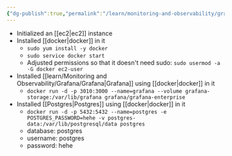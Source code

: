 ```yaml
---
{"dg-publish":true,"permalink":"/learn/monitoring-and-observability/grafana/basic-docker-grafana-and-postgres-setup-on-an-ec-2-instance/","noteIcon":""}
---
```


- Initialized an [[ec2\|ec2]] instance
- Installed [[docker\|docker]] in it
	- `sudo yum install -y docker`
	- `sudo service docker start`
	- Adjusted permissions so that it doesn't need sudo: `sudo usermod -a -G docker ec2-user`
- Installed [[learn/Monitoring and Observability/Grafana/Grafana\|Grafana]] using [[docker\|docker]] in it
	- `docker run -d -p 3010:3000 --name=grafana --volume grafana-storage:/var/lib/grafana grafana/grafana-enterprise`
- Installed [[Postgres\|Postgres]] using [[docker\|docker]] in it
	- `docker run -d -p 5432:5432 --name=postgres -e POSTGRES_PASSWORD=hehe -v postgres-data:/var/lib/postgresql/data postgres`
	- database: postgres
	- username: postgres
	- password: hehe